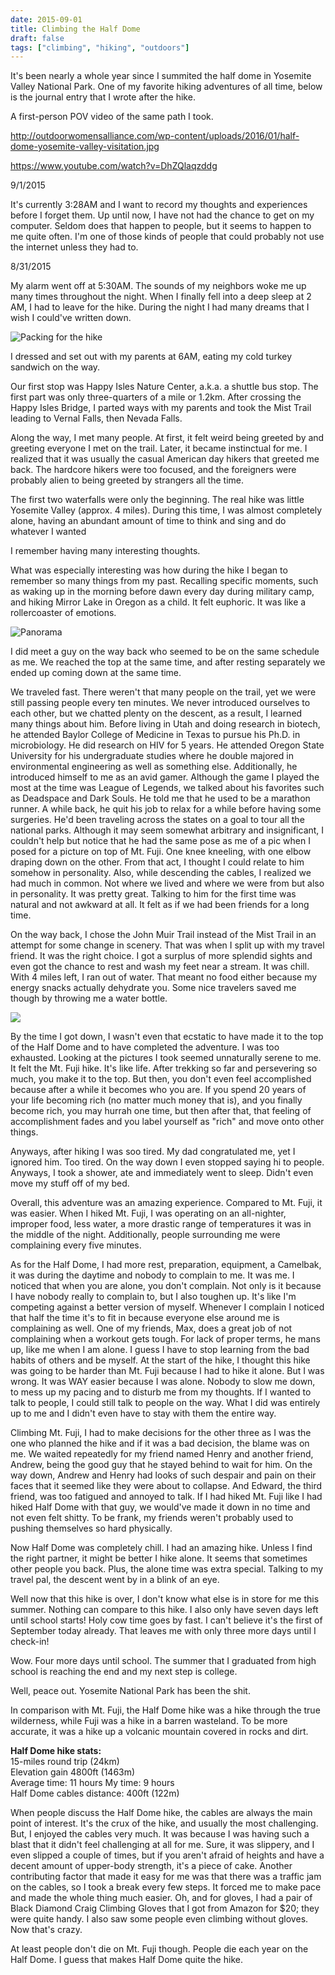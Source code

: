 ```yaml
---
date: 2015-09-01
title: Climbing the Half Dome
draft: false
tags: ["climbing", "hiking", "outdoors"]
---
```


It's been nearly a whole year since I summited the half dome in Yosemite Valley National Park. One of my favorite hiking adventures of all time, below is the journal entry that I wrote after the hike.

A first-person POV video of the same path I took.

http://outdoorwomensalliance.com/wp-content/uploads/2016/01/half-dome-yosemite-valley-visitation.jpg

https://www.youtube.com/watch?v=DhZQlaqzddg

9/1/2015

It's currently 3:28AM and I want to record my thoughts and experiences before I forget them. Up until now, I have not had the chance to get on my computer. Seldom does that happen to people, but it seems to happen to me quite often. I'm one of those kinds of people that could probably not use the internet unless they had to.

8/31/2015

My alarm went off at 5:30AM. The sounds of my neighbors woke me up many times throughout the night. When I finally fell into a deep sleep at 2 AM, I had to leave for the hike. During the night I had many dreams that I wish I could've written down.

![Packing for the hike](/yosemite/IMG_0461.jpg)

I dressed and set out with my parents at 6AM, eating my cold turkey sandwich on the way.

Our first stop was Happy Isles Nature Center, a.k.a. a shuttle bus stop. The first part was only three-quarters of a mile or 1.2km. After crossing the Happy Isles Bridge, I parted ways with my parents and took the Mist Trail leading to Vernal Falls, then Nevada Falls.

Along the way, I met many people. At first, it felt weird being greeted by and greeting everyone I met on the trail. Later, it became instinctual for me. I realized that it was usually the casual American day hikers that greeted me back. The hardcore hikers were too focused, and the foreigners were probably alien to being greeted by strangers all the time.

The first two waterfalls were only the beginning. The real hike was little Yosemite Valley (approx. 4 miles). During this time, I was almost completely alone, having an abundant amount of time to think and sing and do whatever I wanted

I remember having many interesting thoughts.

What was especially interesting was how during the hike I began to remember so many things from my past. Recalling specific moments, such as waking up in the morning before dawn every day during military camp, and hiking Mirror Lake in Oregon as a child. It felt euphoric. It was like a rollercoaster of emotions.

![Panorama](/yosemite/IMG_0447-PANO.jpg)

I did meet a guy on the way back who seemed to be on the same schedule as me. We reached the top at the same time, and after resting separately we ended up coming down at the same time.

We traveled fast. There weren't that many people on the trail, yet we were still passing people every ten minutes. We never introduced ourselves to each other, but we chatted plenty on the descent, as a result, I learned many things about him. Before living in Utah and doing research in biotech, he attended Baylor College of Medicine in Texas to pursue his Ph.D. in microbiology. He did research on HIV for 5 years. He attended Oregon State University for his undergraduate studies where he double majored in environmental engineering as well as something else. Additionally, he introduced himself to me as an avid gamer. Although the game I  played the most at the time was League of Legends, we talked about his favorites such as Deadspace and Dark Souls. He told me that he used to be a marathon runner. A while back, he quit his job to relax for a while before having some surgeries. He'd been traveling across the states on a goal to tour all the national parks. Although it may seem somewhat arbitrary and insignificant, I couldn't help but notice that he had the same pose as me of a pic when I posed for a picture on top of Mt. Fuji. One knee kneeling, with one elbow draping down on the other. From that act, I thought I could relate to him somehow in personality. Also, while descending the cables, I realized we had much in common. Not where we lived and where we were from but also in personality. It was pretty great. Talking to him for the first time was natural and not awkward at all. It felt as if we had been friends for a long time.

On the way back, I chose the John Muir Trail instead of the Mist Trail in an attempt for some change in scenery. That was when I split up with my travel friend. It was the right choice. I got a surplus of more splendid sights and even got the chance to rest and wash my feet near a stream. It was chill. With 4 miles left, I ran out of water. That meant no food either because my energy snacks actually dehydrate you. Some nice travelers saved me though by throwing me a water bottle.

![](/yosemite/IMG_0487.jpg)

By the time I got down, I wasn't even that ecstatic to have made it to the top of the Half Dome and to have completed the adventure. I was too exhausted. Looking at the pictures I took seemed unnaturally serene to me. It felt the Mt. Fuji hike. It's like life. After trekking so far and persevering so much, you make it to the top. But then, you don't even feel accomplished because after a while it becomes who you are. If you spend 20 years of your life becoming rich (no matter much money that is), and you finally become rich, you may hurrah one time, but then after that, that feeling of accomplishment fades and you label yourself as "rich" and move onto other things.

Anyways, after hiking I was soo tired. My dad congratulated me, yet I ignored him. Too tired. On the way down I even stopped saying hi to people. Anyways, I took a shower, ate and immediately went to sleep. Didn't even move my stuff off of my bed.

Overall, this adventure was an amazing experience. Compared to Mt. Fuji, it was easier. When I hiked Mt. Fuji, I was operating on an all-nighter, improper food, less water, a more drastic range of temperatures it was in the middle of the night. Additionally, people surrounding me were complaining every five minutes.

As for the Half Dome, I had more rest, preparation, equipment, a Camelbak, it was during the daytime and nobody to complain to me. It was me. I noticed that when you are alone, you don't complain. Not only is it because I have nobody really to complain to, but I also toughen up. It's like I'm competing against a better version of myself. Whenever I complain I noticed that half the time it's to fit in because everyone else around me is complaining as well. One of my friends, Max, does a great job of not complaining when a workout gets tough. For lack of proper terms, he mans up, like me when I am alone. I guess I have to stop learning from the bad habits of others and be myself. At the start of the hike, I thought this hike was going to be harder than Mt. Fuji because I had to hike it alone. But I was wrong. It was WAY easier because I was alone. Nobody to slow me down, to mess up my pacing and to disturb me from my thoughts. If I wanted to talk to people, I could still talk to people on the way. What I did was entirely up to me and I didn't even have to stay with them the entire way.

Climbing Mt. Fuji, I had to make decisions for the other three as I was the one who planned the hike and if it was a bad decision, the blame was on me. We waited repeatedly for my friend named Henry and another friend, Andrew, being the good guy that he stayed behind to wait for him. On the way down, Andrew and Henry had looks of such despair and pain on their faces that it seemed like they were about to collapse. And Edward, the third friend, was too fatigued and annoyed to talk. If I had hiked Mt. Fuji like I had hiked Half Dome with that guy, we would've made it down in no time and not even felt shitty. To be frank, my friends weren't probably used to pushing themselves so hard physically.

Now Half Dome was completely chill. I had an amazing hike. Unless I find the right partner, it might be better I hike alone. It seems that sometimes other people you back. Plus, the alone time was extra special. Talking to my travel pal, the descent went by in a blink of an eye.

Well now that this hike is over, I don't know what else is in store for me this summer. Nothing can compare to this hike. I also only have seven days left until school starts! Holy cow time goes by fast. I can't believe it's the first of September today already. That leaves me with only three more days until I check-in!

Wow. Four more days until school. The summer that I graduated from high school is reaching the end and my next step is college.

Well, peace out. Yosemite National Park has been the shit.

In comparison with Mt. Fuji, the Half Dome hike was a hike through the true wilderness, while Fuji was a hike in a barren wasteland. To be more accurate, it was a hike up a volcanic mountain covered in rocks and dirt.

**Half Dome hike stats:**<br>
15-miles round trip (24km)<br>
Elevation gain 4800ft (1463m)<br>
Average time: 11 hours My time: 9 hours<br>
Half Dome cables distance: 400ft (122m)<br>

When people discuss the Half Dome hike, the cables are always the main point of interest. It's the crux of the hike, and usually the most challenging. But, I enjoyed the cables very much. It was because I was having such a blast that it didn't feel challenging at all for me. Sure, it was slippery, and I even slipped a couple of times, but if you aren't afraid of heights and have a decent amount of upper-body strength, it's a piece of cake. Another contributing factor that made it easy for me was that there was a traffic jam on the cables, so I took a break every few steps. It forced me to make pace and made the whole thing much easier. Oh, and for gloves, I had a pair of Black Diamond Craig Climbing Gloves that I got from Amazon for $20; they were quite handy. I also saw some people even climbing without gloves. Now that's crazy.

At least people don't die on Mt. Fuji though. People die each year on the Half Dome. I guess that makes Half Dome quite the hike.